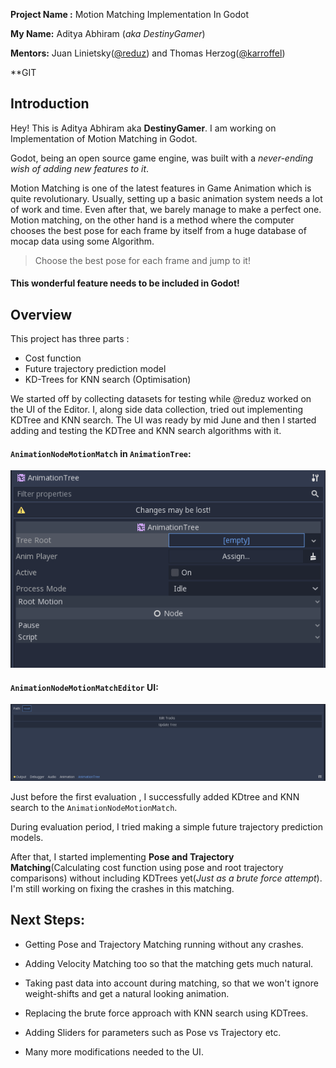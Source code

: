 **Project Name :**  Motion Matching Implementation In Godot

**My Name:** Aditya Abhiram (_aka DestinyGamer_)

**Mentors:** Juan Linietsky([@reduz](https://github.com/reduz)) and Thomas Herzog([@karroffel](https://github.com/karroffel))

**GIT 

## Introduction

Hey! This is Aditya Abhiram aka **DestinyGamer**. I am working on Implementation of Motion Matching in Godot.

Godot, being an open source game engine, was built with a *never-ending wish of adding new features to it*.

Motion Matching is one of the latest features in Game Animation which is quite revolutionary. Usually, setting up a basic animation system needs a lot of work and time. Even after that, we barely manage to make a perfect one. Motion matching, on the other hand is a method where the computer chooses the best pose for each frame by itself from a huge database of mocap data using some Algorithm.

>Choose the best pose for each frame and jump to it!

#### This wonderful feature needs to be included in Godot!


## Overview

This project has three parts :

* Cost function
* Future trajectory prediction model
* KD-Trees for KNN search (Optimisation)

We started off by collecting datasets for testing while @reduz worked on the UI of the Editor. I, along side data collection, tried out implementing KDTree and KNN search. The UI was ready by mid June and then I started adding and testing the KDTree and KNN search algorithms with it.

#### `AnimationNodeMotionMatch` in `AnimationTree`:

![AnimationNodeMotionMatch in AnimationTree](/Data/AnimationNodeMotionMatch.gif)


#### `AnimationNodeMotionMatchEditor` UI:

![AnimationNodeMotionMatchEditor](/Data/AnimationNodeMotionMatchEditor.png)

Just before the first evaluation , I successfully added KDtree and KNN search to the `AnimationNodeMotionMatch`.

During evaluation period, I tried making a simple future trajectory prediction models. 

After that, I started implementing **Pose and Trajectory Matching**(Calculating cost function using pose and root trajectory comparisons) without including KDTrees yet(*Just as a brute force attempt*). I'm still working on fixing the crashes in this matching.



## Next Steps:

* Getting Pose and Trajectory Matching running without any crashes.

* Adding Velocity Matching too so that the matching gets much natural.

* Taking past data into account during matching, so that we won't ignore weight-shifts and get a natural looking animation.

* Replacing the brute force approach with KNN search using KDTrees.

* Adding Sliders for parameters such as Pose vs Trajectory etc. 

* Many more modifications needed to the UI.